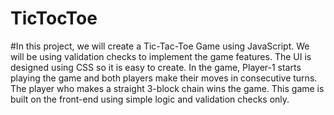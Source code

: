 # TicTocToe
#In this project, we will create a Tic-Tac-Toe Game using JavaScript. We will be using validation checks to implement the game features. The UI is designed using CSS so it is easy to create. In the game, Player-1 starts playing the game and both players make their moves in consecutive turns. The player who makes a straight 3-block chain wins the game. This game is built on the front-end using simple logic and validation checks only. 
